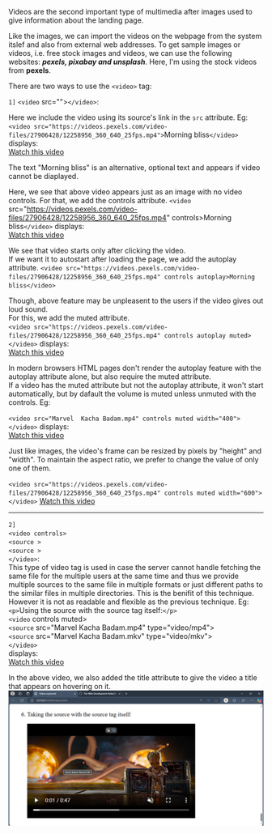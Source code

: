 Videos are the second important type of multimedia after images used to give information about the landing page.

Like the images, we can import the videos on the webpage from the system itslef and also from external web addresses. To get sample images or videos, i.e. free stock images and videos, we can use the following websites: ***pexels, pixabay and unsplash***. Here, I'm using the stock videos from **pexels**.

There are two ways to use the `<video>` tag:

`1]` `<video` src="">`</video>`:  

Here we include the video using its source's link in the `src` attribute. Eg:
`<video src="https://videos.pexels.com/video-files/27906428/12258956_360_640_25fps.mp4">`Morning bliss`</video>` displays:  
[Watch this video](https://drive.google.com/file/d/1k_ad98LYbWFZO75H3r7JWnfpX1k7fT8O/view?usp=drive_link)

The text "Morning bliss" is an alternative, optional text and appears if video cannot be diaplayed.

Here, we see that above video appears just as an image with no video controls. For that, we add the controls attribute.
`<video` src="https://videos.pexels.com/video-files/27906428/12258956_360_640_25fps.mp4" controls>Morning bliss`</video>`  displays:  
[Watch this video](https://drive.google.com/file/d/1cHMi_cOlwPyVQMG_0FEzyBSpyJairVc9/view?usp=drive_link)

We see that video starts only after clicking the video. <br> If we want it to autostart after loading the page, we add the autoplay attribute.
`<video src="https://videos.pexels.com/video-files/27906428/12258956_360_640_25fps.mp4" controls autoplay>Morning bliss</video>`

Though, above feature may be unpleasent to the users if the video gives out loud sound.<br> For this, we add the muted attribute.  
`<video src="https://videos.pexels.com/video-files/27906428/12258956_360_640_25fps.mp4" controls autoplay muted></video>`  displays:  
[Watch this video](https://drive.google.com/file/d/16Oph0F8BA4lqW_WC8U96SNOKAEHTazSw/view?usp=drive_link)

In modern browsers HTML pages don't render the autoplay feature with the autoplay attribute alone, but also require the muted attribute.  
If a video has the muted attribute but not the autoplay attribute, it won't start automatically, but by dafault the volume is muted unless unmuted with the controls. Eg: 

`<video src="Marvel  Kacha Badam.mp4" controls muted width="400"></video>`  displays:  
[Watch this video](https://drive.google.com/file/d/1JAUcv_Sb7bDAuZIqXQCvkWE1i9JURWD3/view?usp=drive_link)  

Just like images, the video's frame can be resized by pixels by "height" and "width". To maintain the aspect ratio, we prefer to change the value of only one of them.

`<video src="https://videos.pexels.com/video-files/27906428/12258956_360_640_25fps.mp4" controls muted width="600"></video>`
[Watch this video](https://drive.google.com/file/d/1ydKZj8GGE-382n572ipiGiwBdpyASiPq/view?usp=drive_link)

---
`2]`  
`<video controls>`    
  `<source >`  
  `<source >`  
`</video>`:  
This type of video tag is used in case the server cannot handle fetching the same file for the multiple users at the same time and thus we provide multiple sources to the same file in multiple formats or just different paths to the similar files in multiple directories. This is the benifit of this technique. However it is not as readable and flexible as the previous technique. Eg:  
        `<p>`Using the source with the source tag itself:`</p>`  
        `<video` controls muted>  
            `<source` src="Marvel  Kacha Badam.mp4" type="video/mp4"> <!--For fetching the mp4 file-->  
            `<source` src="Marvel  Kacha Badam.mkv" type="video/mkv"> <!--To get the mkv file in case the user can't access the mp4 file-->  
        `</video>`  
        displays:  
[Watch this video](https://drive.google.com/file/d/12RmL6BZHQwOEwPieT7pL_NOEncPz7PL4/view?usp=drive_link)        

In the above video, we also added the title attribute to give the video a title that appears on hovering on it.
![Title](title.png)
